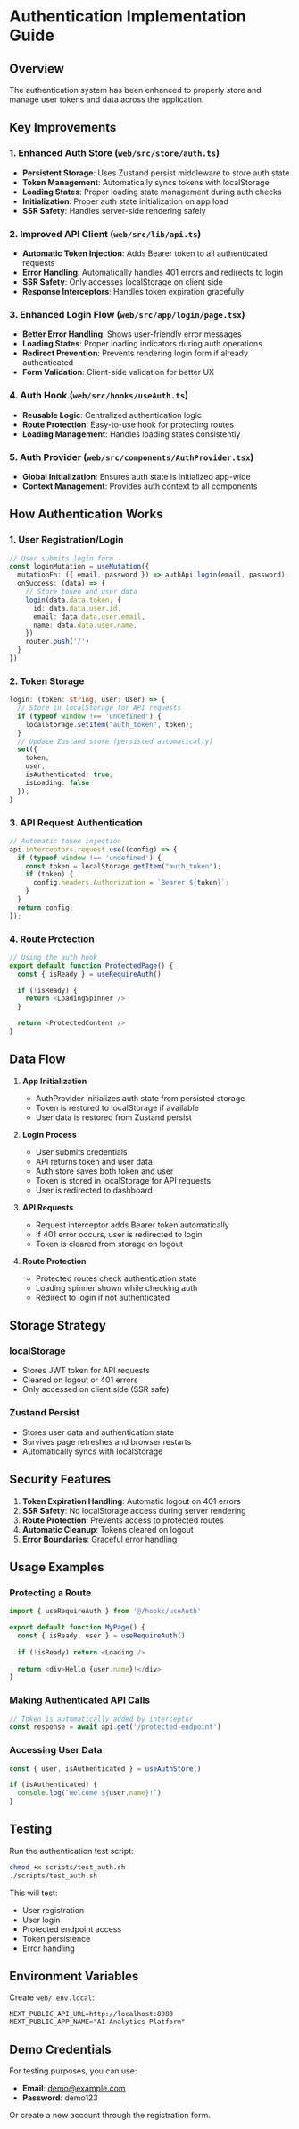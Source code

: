# Authentication Implementation Guide

## Overview
The authentication system has been enhanced to properly store and manage user tokens and data across the application.

## Key Improvements

### 1. Enhanced Auth Store (`web/src/store/auth.ts`)
- **Persistent Storage**: Uses Zustand persist middleware to store auth state
- **Token Management**: Automatically syncs tokens with localStorage
- **Loading States**: Proper loading state management during auth checks
- **Initialization**: Proper auth state initialization on app load
- **SSR Safety**: Handles server-side rendering safely

### 2. Improved API Client (`web/src/lib/api.ts`)
- **Automatic Token Injection**: Adds Bearer token to all authenticated requests
- **Error Handling**: Automatically handles 401 errors and redirects to login
- **SSR Safety**: Only accesses localStorage on client side
- **Response Interceptors**: Handles token expiration gracefully

### 3. Enhanced Login Flow (`web/src/app/login/page.tsx`)
- **Better Error Handling**: Shows user-friendly error messages
- **Loading States**: Proper loading indicators during auth operations
- **Redirect Prevention**: Prevents rendering login form if already authenticated
- **Form Validation**: Client-side validation for better UX

### 4. Auth Hook (`web/src/hooks/useAuth.ts`)
- **Reusable Logic**: Centralized authentication logic
- **Route Protection**: Easy-to-use hook for protecting routes
- **Loading Management**: Handles loading states consistently

### 5. Auth Provider (`web/src/components/AuthProvider.tsx`)
- **Global Initialization**: Ensures auth state is initialized app-wide
- **Context Management**: Provides auth context to all components

## How Authentication Works

### 1. User Registration/Login
```typescript
// User submits login form
const loginMutation = useMutation({
  mutationFn: ({ email, password }) => authApi.login(email, password),
  onSuccess: (data) => {
    // Store token and user data
    login(data.data.token, {
      id: data.data.user.id,
      email: data.data.user.email,
      name: data.data.user.name,
    })
    router.push('/')
  }
})
```

### 2. Token Storage
```typescript
login: (token: string, user: User) => {
  // Store in localStorage for API requests
  if (typeof window !== 'undefined') {
    localStorage.setItem("auth_token", token);
  }
  // Update Zustand store (persisted automatically)
  set({ 
    token, 
    user, 
    isAuthenticated: true, 
    isLoading: false 
  });
}
```

### 3. API Request Authentication
```typescript
// Automatic token injection
api.interceptors.request.use((config) => {
  if (typeof window !== 'undefined') {
    const token = localStorage.getItem("auth_token");
    if (token) {
      config.headers.Authorization = `Bearer ${token}`;
    }
  }
  return config;
});
```

### 4. Route Protection
```typescript
// Using the auth hook
export default function ProtectedPage() {
  const { isReady } = useRequireAuth()

  if (!isReady) {
    return <LoadingSpinner />
  }

  return <ProtectedContent />
}
```

## Data Flow

1. **App Initialization**
   - AuthProvider initializes auth state from persisted storage
   - Token is restored to localStorage if available
   - User data is restored from Zustand persist

2. **Login Process**
   - User submits credentials
   - API returns token and user data
   - Auth store saves both token and user
   - Token is stored in localStorage for API requests
   - User is redirected to dashboard

3. **API Requests**
   - Request interceptor adds Bearer token automatically
   - If 401 error occurs, user is redirected to login
   - Token is cleared from storage on logout

4. **Route Protection**
   - Protected routes check authentication state
   - Loading spinner shown while checking auth
   - Redirect to login if not authenticated

## Storage Strategy

### localStorage
- Stores JWT token for API requests
- Cleared on logout or 401 errors
- Only accessed on client side (SSR safe)

### Zustand Persist
- Stores user data and authentication state
- Survives page refreshes and browser restarts
- Automatically syncs with localStorage

## Security Features

1. **Token Expiration Handling**: Automatic logout on 401 errors
2. **SSR Safety**: No localStorage access during server rendering
3. **Route Protection**: Prevents access to protected routes
4. **Automatic Cleanup**: Tokens cleared on logout
5. **Error Boundaries**: Graceful error handling

## Usage Examples

### Protecting a Route
```typescript
import { useRequireAuth } from '@/hooks/useAuth'

export default function MyPage() {
  const { isReady, user } = useRequireAuth()
  
  if (!isReady) return <Loading />
  
  return <div>Hello {user.name}!</div>
}
```

### Making Authenticated API Calls
```typescript
// Token is automatically added by interceptor
const response = await api.get('/protected-endpoint')
```

### Accessing User Data
```typescript
const { user, isAuthenticated } = useAuthStore()

if (isAuthenticated) {
  console.log(`Welcome ${user.name}!`)
}
```

## Testing

Run the authentication test script:
```bash
chmod +x scripts/test_auth.sh
./scripts/test_auth.sh
```

This will test:
- User registration
- User login
- Protected endpoint access
- Token persistence
- Error handling

## Environment Variables

Create `web/.env.local`:
```env
NEXT_PUBLIC_API_URL=http://localhost:8080
NEXT_PUBLIC_APP_NAME="AI Analytics Platform"
```

## Demo Credentials

For testing purposes, you can use:
- **Email**: demo@example.com
- **Password**: demo123

Or create a new account through the registration form.
